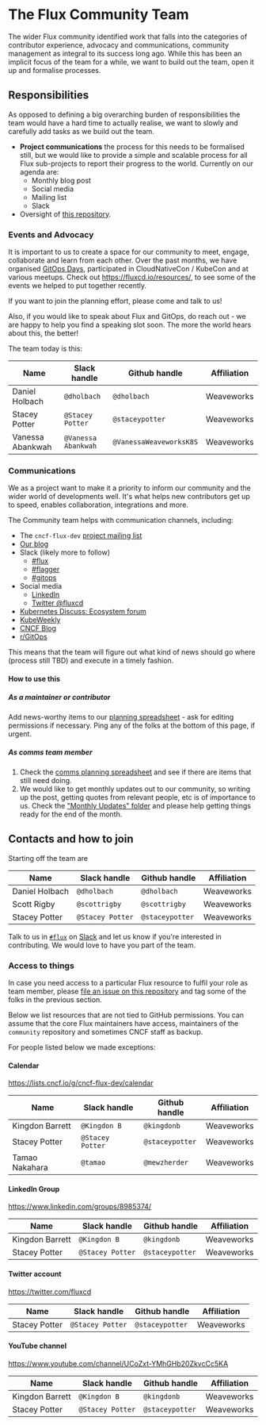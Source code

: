 # The Flux Community Team

The wider Flux community identified work that falls into the categories of contributor experience, advocacy and communications, community management as integral to its success long ago.
While this has been an implicit focus of the team for a while, we want to build out the team, open it up and formalise processes.

## Responsibilities

As opposed to defining a big overarching burden of responsibilities the team would have a hard time to actually realise, we want to slowly and carefully add tasks as we build out the team.

- **Project communications** the process for this needs to be formalised still, but we would like to provide a simple and scalable process for all Flux sub-projects to report their progress to the world.
Currently on our agenda are:
  - Monthly blog post
  - Social media
  - Mailing list
  - Slack
- Oversight of [this repository](https://github.com/fluxcd/community).

### Events and Advocacy

It is important to us to create a space for our community to meet, engage, collaborate and learn from each other. Over the past months, we have organised [GitOps Days](https://www.gitopsdays.com/), participated in CloudNativeCon / KubeCon and at various meetups. Check out <https://fluxcd.io/resources/>, to see some of the events we helped to put together recently.

If you want to join the planning effort, please come and talk to us!

Also, if you would like to speak about Flux and GitOps, do reach out - we are happy to help you find a speaking slot soon. The more the world hears about this, the better!

The team today is this:

| Name | Slack handle | Github handle | Affiliation |
| -- | -- | -- | -- |
| Daniel Holbach | `@dholbach` | `@dholbach` | Weaveworks  |
| Stacey Potter | `@Stacey Potter` | `@staceypotter` | Weaveworks  |
| Vanessa Abankwah | `@Vanessa Abankwah` | `@VanessaWeaveworksK8S` | Weaveworks |

### Communications

We as a project want to make it a priority to inform our community and the wider world of developments well.
It's what helps new contributors get up to speed, enables collaboration, integrations and more.

The Community team helps with communication channels, including:

- The `cncf-flux-dev` [project mailing list](https://lists.cncf.io/g/cncf-flux-dev)
- [Our blog](https://fluxcd.io/blog)
- Slack (likely more to follow)
  - [#flux](https://cloud-native.slack.com/archives/flux)
  - [#flagger](https://cloud-native.slack.com/archives/flagger)
  - [#gitops](https://kubernetes.slack.com/archives/gitops)
- Social media
  - [LinkedIn](https://www.linkedin.com/groups/8985374/)
  - [Twitter @fluxcd](https://twitter.com/fluxcd)
- [Kubernetes Discuss: Ecosystem forum](https://discuss.kubernetes.io/c/announcements/announcements-eco)
- [KubeWeekly](https://www.cncf.io/kubeweekly/)
- [CNCF Blog](https://www.cncf.io/blog/)
- [r/GitOps](https://www.reddit.com/r/GitOps/)

This means that the team will figure out what kind of news should go where (process still TBD) and execute in a timely fashion.

#### How to use this

##### As a maintainer or contributor

Add news-worthy items to our [planning spreadsheet](https://docs.google.com/spreadsheets/d/1hPV3qJ95I_RKPyeo3zUJOPrHc0LNeSlP3f9fjXTen-c/edit#gid=0) - ask for editing permissions if necessary.
Ping any of the folks at the bottom of this page, if urgent.

##### As comms team member

1. Check the [comms planning spreadsheet](https://docs.google.com/spreadsheets/d/1hPV3qJ95I_RKPyeo3zUJOPrHc0LNeSlP3f9fjXTen-c/edit#gid=0) and see if there are items that still need doing.
1. We would like to get monthly updates out to our community, so writing up the post, getting quotes from relevant people, etc is of importance to us.
    Check the ["Monthly Updates" folder](https://drive.google.com/drive/u/0/folders/1-vODozxyaDruofIWfnrY8hFr2xauFatf) and please help getting things ready for the end of the month.

## Contacts and how to join

Starting off the team are

| Name | Slack handle | Github handle | Affiliation |
| -- | -- | -- | -- |
| Daniel Holbach | `@dholbach` | `@dholbach` | Weaveworks  |
| Scott Rigby | `@scottrigby` | `@scottrigby` | Weaveworks  |
| Stacey Potter | `@Stacey Potter` | `@staceypotter` | Weaveworks  |

Talk to us in [`#flux`](https://cloud-native.slack.com/archives/flux) on [Slack](https://slack.cncf.io) and let us know if you're interested in contributing.
We would love to have you part of the team.

### Access to things

In case you need access to a particular Flux resource to fulfil your role as team member, please [file an issue on this repository](https://github.com/fluxcd/community/issues/new) and tag some of the folks in the previous section.

Below we list resources that are not tied to GitHub permissions. You can assume that the core Flux maintainers have access, maintainers of the `community` repository and sometimes CNCF staff as backup.

For people listed below we made exceptions:

#### Calendar

<https://lists.cncf.io/g/cncf-flux-dev/calendar>

| Name | Slack handle | Github handle | Affiliation |
| -- | -- | -- | -- |
| Kingdon Barrett | `@Kingdon B`     | `@kingdonb`     | Weaveworks |
| Stacey Potter   | `@Stacey Potter` | `@staceypotter` | Weaveworks |
| Tamao Nakahara  | `@tamao`         | `@mewzherder`   | Weaveworks |

#### LinkedIn Group

<https://www.linkedin.com/groups/8985374/>

| Name | Slack handle | Github handle | Affiliation |
| -- | -- | -- | -- |
| Kingdon Barrett | `@Kingdon B`     | `@kingdonb`     | Weaveworks |
| Stacey Potter   | `@Stacey Potter` | `@staceypotter` | Weaveworks |

#### Twitter account

<https://twitter.com/fluxcd>

| Name | Slack handle | Github handle | Affiliation |
| -- | -- | -- | -- |
| Stacey Potter   | `@Stacey Potter` | `@staceypotter` | Weaveworks |

#### YouTube channel

<https://www.youtube.com/channel/UCoZxt-YMhGHb20ZkvcCc5KA>

| Name | Slack handle | Github handle | Affiliation |
| -- | -- | -- | -- |
| Kingdon Barrett | `@Kingdon B`     | `@kingdonb`     | Weaveworks |
| Stacey Potter   | `@Stacey Potter` | `@staceypotter` | Weaveworks |
